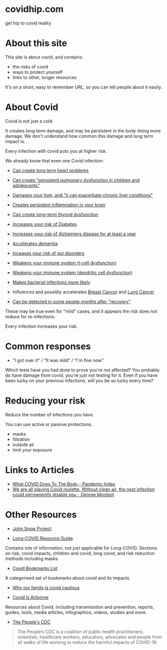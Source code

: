 # covidhip.com
get hip to covid reality
 
# About this site
This site is about covid, and contains:
- the risks of covid
- ways to protect yourself
- links to other, longer resources

It's on a short, easy to remember URL, so you can tell people about it easily.

# About Covid
Covid is not just a cold. 

It creates long term damage, and may be persistent in the body doing more damage. We don't understand how common this damage and long term impact is.

Every infection with covid puts you at higher risk.

We already know that even one Covid infection:

- [Can create long term heart problems](https://www.nature.com/articles/s41591-022-02000-0)

- [Can create "persistent pulmonary dysfunction in children and adolescents"](https://pubs.rsna.org/doi/10.1148/radiol.221250)
 
- [Damages your liver, and "it can exacerbate chronic liver conditions"](https://www.ncbi.nlm.nih.gov/pmc/articles/PMC9131221/)
  
- [Creates persistent inflammation in your brain](https://www.cell.com/cell/fulltext/S0092-8674(22)00713-9)

- [Can create long-term thyroid dysfunction](https://www.tandfonline.com/doi/full/10.1080/13102818.2023.2170829)

- [Increases your risk of Diabetes](https://www.cdc.gov/mmwr/volumes/71/wr/mm7102e2.htm)

- [Increases your risk of Alzheimers disease for at least a year](https://content.iospress.com/articles/journal-of-alzheimers-disease/jad220717)

- [Accelerates dementia](https://www.eurekalert.org/news-releases/985010)

- [Inceases your risk of gut disorders](https://www.nature.com/articles/s41467-023-36223-7)

- [Weakens your immune system (t-cell dysfunction)](https://nn.neurology.org/content/10/4/e200097#sec-14)

- [Weakens your immune system (dendritic cell dysfunction)](https://www.nature.com/articles/s41423-021-00728-2#Sec2)

- [Makes bacterial infections more likely](https://www.ncbi.nlm.nih.gov/pmc/articles/PMC9134015/)

- Influences and possibly accelerates [Breast Cancer](https://pubmed.ncbi.nlm.nih.gov/35747796/) and [Lung Cancer](https://pubmed.ncbi.nlm.nih.gov/37033918/)

- [Can be detected in some people months after "recovery"](https://www.ncbi.nlm.nih.gov/pmc/articles/PMC9057012/)

These may be true even for "mild" cases, and it appears the risk does not reduce for re-infections. 

Every infection increases your risk.

# Common responses

- "I got over it" / "It was mild" / "I'm fine now".

Which tests have you had done to prove you're not affected? You probably do have damage from covid, you're just not testing for it. Even if you have been lucky on your previous infections, will you be so lucky every time? 

# Reducing your risk

Reduce the number of infections you have.

You can use active or passive protections.

- masks
- filtration
- outside air
- limit your exposure



# Links to Articles

- [What COVID Does To The Body - Pandemic Index](https://www.panaccindex.info/p/what-covid-does-to-the-body)
- [We are all playing Covid roulette. Without clean air, the next infection could permanently disable you - George Monbiot](https://www.theguardian.com/commentisfree/2023/jan/26/covid-roulette-clean-air-ventilation-long-covid)

# Other Resources

- [John Snow Project](https://johnsnowproject.org)

- [Long-COVID Resource Guide](https://docs.google.com/document/d/15LHdOt-f6e7O5LWWAeNnh-zZ2YRW_EzrbSQKJBPnkvY/edit)

Contains lots of information, not just applicable for Long-COVID. Sections on risk, covid impacts, children and covid, long covid, and risk reduction methods including masks. 

- [Covid Bookmarks List](https://raindrop.io/JW_Lists/covid-lists-30427555)

A categorised set of bookmarks about covid and its impacts. 

- [Why our family is covid cautious](https://sites.google.com/view/why-we-are-covid-cautious/home)

- [Covid Is Airborne](https://www.covidisairborne.org)

Resources about Covid, including transmisstion and prevention, reports, guides, tools, media articles, infographics, videos, studies and more.

- [The People's CDC](https://peoplescdc.org)
> The People’s CDC is a coalition of public health practitioners, scientists, healthcare workers, educators, advocates and people from all walks of life working to reduce the harmful impacts of COVID-19.

